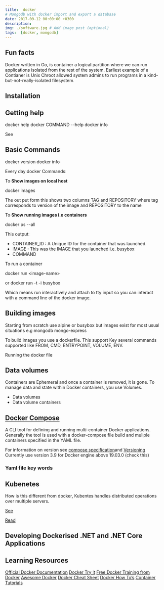 ```yaml
---
title:  docker
# Mongodb with docker import and export a database
date: 2017-09-12 00:00:00 +0300
description:
img: ./software.jpg # Add image post (optional)
tags:  [docker, mongodb]
---
```

## Fun facts

Docker written in Go, is container  a logical partition where we can run applications isolated from the rest of the system. Earliest example of a Contianer is Unix Chroot allowed system admins to run programs in a kind-but-not-really-isolated filesystem.


## Installation

## Getting help

docker help
docker COMMAND --help
docker info

See []()

## Basic Commands

docker version
 docker info

Every day docker Commands:

To **Show images on local host**

docker images

The out put form this shows two columns TAG and REPOSITORY where tag corresponds to version of the image and REPOSITORY to the name


To **Show running images  i.e containers**

 docker ps --all

This output:
* CONTAINER_ID : A Unique ID for the container that was launched.
* IMAGE : This was the IMAGE that you launched i.e. busybox
* COMMAND

To run a container

docker run \<image-name\>

or
docker run -t -i busybox

Which means run interactively and attach to tty input so you can interact with a command line of the docker image.

## Building images

Starting from scratch use alpine or busybox
but images exist for most usual situations e.g mongodb mongo-express

To build images you use a dockerfile. This support Key several commands supported like FROM, CMD, ENTRYPOINT, VOLUME, ENV.

Running the docker file

## Data volumes

Containers are Ephemeral and once a container is removed, it is gone. To manage data and state within Docker containers, you use Volumes.

* Data volumes
* Data volume containers

## [Docker Compose](https://docs.docker.com/compose/)

A CLI tool for defining and running multi-container Docker applications.
Generally the tool is used with a docker-compose file  build  and  muliple containers specified in the YAML file.

For information on version see [compose specification](https://docs.docker.com/compose/compose-file/ )and  [Versioning](https://docs.docker.com/compose/compose-file/compose-versioning/)
Currently use  version 3.9 for Docker engine above 19.03.0 (check this)

### Yaml file key words



## Kubenetes

How is this different from docker, Kubentes handles distributed operations over multiple servers.


[See](https://github.com/kubernetes/kubernetes/blob/master/CHANGELOG/CHANGELOG-1.20.md#deprecation)

[Read](https://semaphoreci.com/blog/kubernetes-vs-docker)

## Developing Dockerised .NET and .NET Core Applications


## Learning Resources

[Official Docker Documentation](https://docs.docker.com/)
[Docker Try It](https://www.docker.com/tryit/)
[Free Docker Training from Docker](https://training.docker.com/)
[Awesome Docker](https://github.com/veggiemonk/awesome-docker)
[Docker Cheat Sheet](https://github.com/wsargent/docker-cheat-sheet)
[Docker How To’s](https://github.com/botchagalupe/DockerDo)
[Container Tutorials](http://containertutorials.com/)

